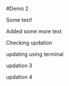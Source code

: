 #Demo 2

Some text!

Added some more text

Checking updation

updating using terminal

updation 3

updation 4